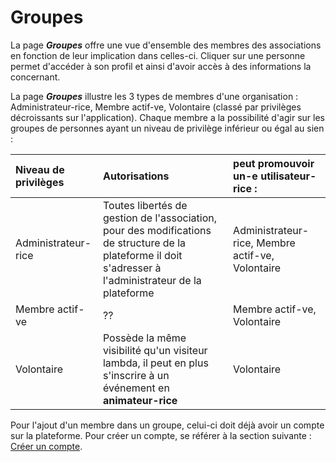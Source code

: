 # Groupes 

La page ***Groupes*** offre une vue d'ensemble des membres des associations en fonction de leur implication dans celles-ci. Cliquer sur une personne permet d'accéder à son profil et ainsi d'avoir accès à des informations la concernant.

La page ***Groupes*** illustre les 3 types de membres d'une organisation : Administrateur-rice, Membre actif-ve, Volontaire (classé par privilèges décroissants sur l'application). Chaque membre a la possibilité d'agir sur les groupes de personnes ayant un niveau de privilège inférieur ou égal au sien :

| Niveau de privilèges | Autorisations | peut promouvoir un-e utilisateur-rice : |
|:--|:--|:--|
| Administrateur-rice  | Toutes libertés de gestion de l'association, pour des modifications de structure de la plateforme il doit s'adresser à l'administrateur de la plateforme | Administrateur-rice, Membre actif-ve, Volontaire |
| Membre actif-ve | ?? | Membre actif-ve, Volontaire |
| Volontaire | Possède la même visibilité qu'un visiteur lambda, il peut en plus s'inscrire à un événement en **animateur-rice** | Volontaire |

Pour l'ajout d'un membre dans un groupe, celui-ci doit déjà avoir un compte sur la plateforme. Pour créer un compte, se référer à la section suivante : [Créer un compte](create-account.md).